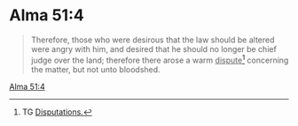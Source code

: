 # Alma 51:4

> Therefore, those who were desirous that the law should be altered were angry with him, and desired that he should no longer be chief judge over the land; therefore there arose a warm <u>dispute</u>[^a] concerning the matter, but not unto bloodshed.

[Alma 51:4](https://www.churchofjesuschrist.org/study/scriptures/bofm/alma/51?lang=eng&id=p4#p4)


[^a]: TG [Disputations.](https://www.churchofjesuschrist.org/study/scriptures/tg/disputations?lang=eng)
